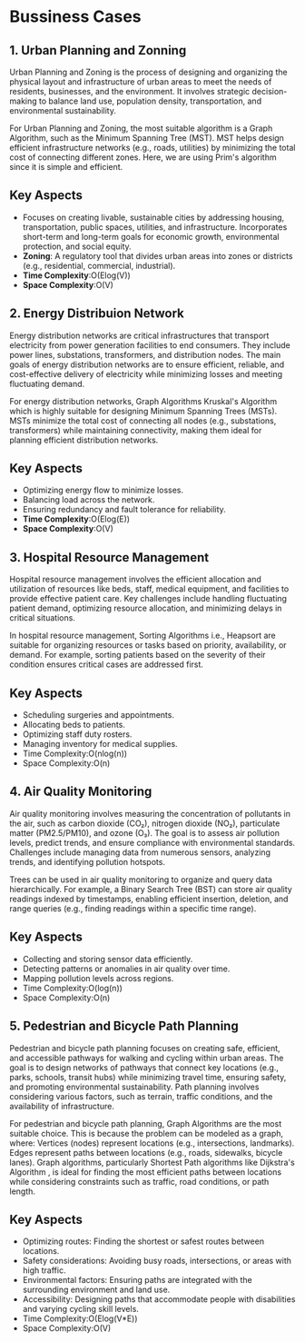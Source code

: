 # Bussiness Cases  
## 1. Urban Planning and Zonning ##
Urban Planning and Zoning is the process of designing and organizing the physical layout and infrastructure of urban areas to meet the needs of residents, businesses, and the environment. It involves strategic decision-making to balance land use, population density, transportation, and environmental sustainability.

For Urban Planning and Zoning, the most suitable algorithm is a Graph Algorithm, such as the Minimum Spanning Tree (MST). MST helps design efficient infrastructure networks (e.g., roads, utilities) by minimizing the total cost of connecting different zones. Here, we are using Prim's algorithm since it is simple and efficient.  
## Key Aspects ##
- Focuses on creating livable, sustainable cities by addressing housing, transportation, public spaces, utilities, and infrastructure.
Incorporates short-term and long-term goals for economic growth, environmental protection, and social equity.  
- **Zoning**: A regulatory tool that divides urban areas into zones or districts (e.g., residential, commercial, industrial).
- **Time Complexity**:O(Elog(V))
- **Space Complexity**:O(V) 

## 2. Energy Distribuion Network ##
Energy distribution networks are critical infrastructures that transport electricity from power generation facilities to end consumers. They include power lines, substations, transformers, and distribution nodes. The main goals of energy distribution networks are to ensure efficient, reliable, and cost-effective delivery of electricity while minimizing losses and meeting fluctuating demand.  

For energy distribution networks, Graph Algorithms Kruskal's Algorithm which is highly suitable for designing Minimum Spanning Trees (MSTs). MSTs minimize the total cost of connecting all nodes (e.g., substations, transformers) while maintaining connectivity, making them ideal for planning efficient distribution networks.

## Key Aspects ##
- Optimizing energy flow to minimize losses.  
- Balancing load across the network.  
- Ensuring redundancy and fault tolerance for reliability.
- **Time Complexity**:O(Elog(E))
- **Space Complexity**:O(V)

## 3. Hospital Resource Management ##
  Hospital resource management involves the efficient allocation and utilization of resources like beds, staff, medical equipment, and facilities to provide effective patient care. Key challenges include handling fluctuating patient demand, optimizing resource allocation, and minimizing delays in critical situations.

  In hospital resource management, Sorting Algorithms i.e., Heapsort are suitable for organizing resources or tasks based on priority, availability, or demand. For example, sorting patients based on the severity of their condition ensures critical cases are addressed first.

## Key Aspects ##
- Scheduling surgeries and appointments.
- Allocating beds to patients.
- Optimizing staff duty rosters.
- Managing inventory for medical supplies.
- Time Complexity:O(nlog(n))
- Space Complexity:O(n)

## 4. Air Quality Monitoring ##
  Air quality monitoring involves measuring the concentration of pollutants in the air, such as carbon dioxide (CO₂), nitrogen dioxide (NO₂), particulate matter (PM2.5/PM10), and ozone (O₃). The goal is to assess air pollution levels, predict trends, and ensure compliance with environmental standards. Challenges include managing data from numerous sensors, analyzing trends, and identifying pollution hotspots.

  Trees can be used in air quality monitoring to organize and query data hierarchically. For example, a Binary Search Tree (BST) can store air quality readings indexed by timestamps, enabling efficient insertion, deletion, and range queries (e.g., finding readings within a specific time range).

## Key Aspects ##
- Collecting and storing sensor data efficiently.
- Detecting patterns or anomalies in air quality over time.
- Mapping pollution levels across regions.
- Time Complexity:O(log(n))
- Space Complexity:O(n)

## 5. Pedestrian and Bicycle Path Planning ##
  Pedestrian and bicycle path planning focuses on creating safe, efficient, and accessible pathways for walking and cycling within urban areas. The goal is to design networks of pathways that connect key locations (e.g., parks, schools, transit hubs) while minimizing travel time, ensuring safety, and promoting environmental sustainability. Path planning involves considering various factors, such as terrain, traffic conditions, and the availability of infrastructure.

  For pedestrian and bicycle path planning, Graph Algorithms are the most suitable choice. This is because the problem can be modeled as a graph, where:
Vertices (nodes) represent locations (e.g., intersections, landmarks).
Edges represent paths between locations (e.g., roads, sidewalks, bicycle lanes).
Graph algorithms, particularly Shortest Path algorithms like Dijkstra's Algorithm , is ideal for finding the most efficient paths between locations while considering constraints such as traffic, road conditions, or path length.

## Key Aspects ##
- Optimizing routes: Finding the shortest or safest routes between locations.
- Safety considerations: Avoiding busy roads, intersections, or areas with high traffic.
- Environmental factors: Ensuring paths are integrated with the surrounding environment and land use.
- Accessibility: Designing paths that accommodate people with disabilities and varying cycling skill levels.
- Time Complexity:O(Elog(V*E))
- Space Complexity:O(V)

